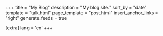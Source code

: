 +++
title = "My Blog"
description = "My blog site."
sort_by = "date"
template = "talk.html"
page_template = "post.html"
insert_anchor_links = "right"
generate_feeds = true

[extra]
lang = 'en'
+++


